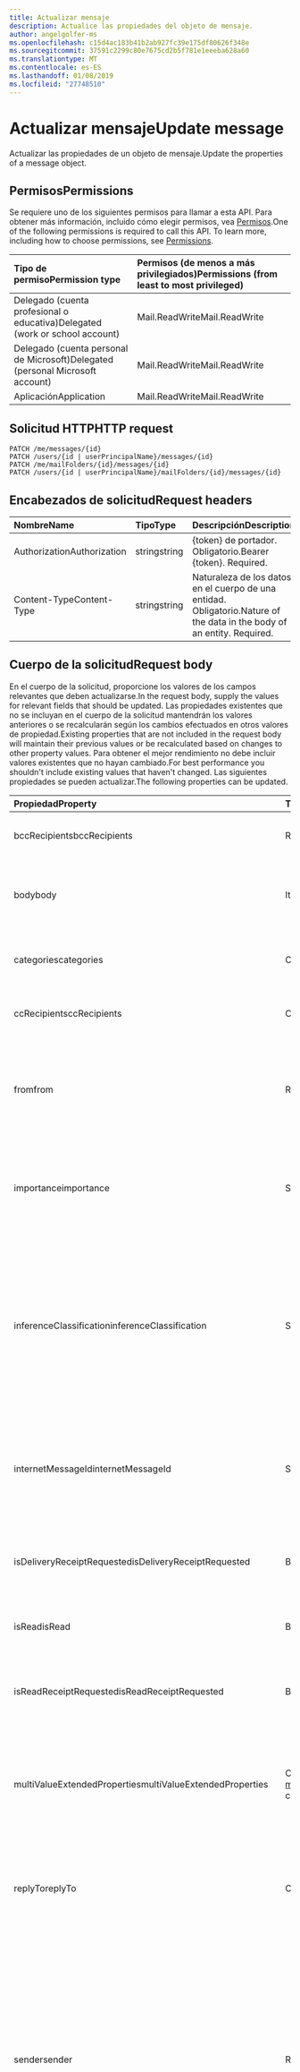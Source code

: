 ```yaml
---
title: Actualizar mensaje
description: Actualice las propiedades del objeto de mensaje.
author: angelgolfer-ms
ms.openlocfilehash: c15d4ac183b41b2ab927fc39e175df80626f348e
ms.sourcegitcommit: 37591c2299c80e7675cd2b5f781e1eeeba628a60
ms.translationtype: MT
ms.contentlocale: es-ES
ms.lasthandoff: 01/08/2019
ms.locfileid: "27748510"
---
```

# <a name="update-message"></a><span data-ttu-id="ac562-103">Actualizar mensaje</span><span class="sxs-lookup"><span data-stu-id="ac562-103">Update message</span></span>

<span data-ttu-id="ac562-104">Actualizar las propiedades de un objeto de mensaje.</span><span class="sxs-lookup"><span data-stu-id="ac562-104">Update the properties of a message object.</span></span>
## <a name="permissions"></a><span data-ttu-id="ac562-105">Permisos</span><span class="sxs-lookup"><span data-stu-id="ac562-105">Permissions</span></span>
<span data-ttu-id="ac562-p101">Se requiere uno de los siguientes permisos para llamar a esta API. Para obtener más información, incluido cómo elegir permisos, vea [Permisos](/graph/permissions-reference).</span><span class="sxs-lookup"><span data-stu-id="ac562-p101">One of the following permissions is required to call this API. To learn more, including how to choose permissions, see [Permissions](/graph/permissions-reference).</span></span>

|<span data-ttu-id="ac562-108">Tipo de permiso</span><span class="sxs-lookup"><span data-stu-id="ac562-108">Permission type</span></span>      | <span data-ttu-id="ac562-109">Permisos (de menos a más privilegiados)</span><span class="sxs-lookup"><span data-stu-id="ac562-109">Permissions (from least to most privileged)</span></span>              |
|:--------------------|:---------------------------------------------------------|
|<span data-ttu-id="ac562-110">Delegado (cuenta profesional o educativa)</span><span class="sxs-lookup"><span data-stu-id="ac562-110">Delegated (work or school account)</span></span> | <span data-ttu-id="ac562-111">Mail.ReadWrite</span><span class="sxs-lookup"><span data-stu-id="ac562-111">Mail.ReadWrite</span></span>    |
|<span data-ttu-id="ac562-112">Delegado (cuenta personal de Microsoft)</span><span class="sxs-lookup"><span data-stu-id="ac562-112">Delegated (personal Microsoft account)</span></span> | <span data-ttu-id="ac562-113">Mail.ReadWrite</span><span class="sxs-lookup"><span data-stu-id="ac562-113">Mail.ReadWrite</span></span>    |
|<span data-ttu-id="ac562-114">Aplicación</span><span class="sxs-lookup"><span data-stu-id="ac562-114">Application</span></span> | <span data-ttu-id="ac562-115">Mail.ReadWrite</span><span class="sxs-lookup"><span data-stu-id="ac562-115">Mail.ReadWrite</span></span> |

## <a name="http-request"></a><span data-ttu-id="ac562-116">Solicitud HTTP</span><span class="sxs-lookup"><span data-stu-id="ac562-116">HTTP request</span></span>
<!-- { "blockType": "ignored" } -->
```http
PATCH /me/messages/{id}
PATCH /users/{id | userPrincipalName}/messages/{id}
PATCH /me/mailFolders/{id}/messages/{id}
PATCH /users/{id | userPrincipalName}/mailFolders/{id}/messages/{id}
```
## <a name="request-headers"></a><span data-ttu-id="ac562-117">Encabezados de solicitud</span><span class="sxs-lookup"><span data-stu-id="ac562-117">Request headers</span></span>
| <span data-ttu-id="ac562-118">Nombre</span><span class="sxs-lookup"><span data-stu-id="ac562-118">Name</span></span>       | <span data-ttu-id="ac562-119">Tipo</span><span class="sxs-lookup"><span data-stu-id="ac562-119">Type</span></span> | <span data-ttu-id="ac562-120">Descripción</span><span class="sxs-lookup"><span data-stu-id="ac562-120">Description</span></span>|
|:-----------|:------|:----------|
| <span data-ttu-id="ac562-121">Authorization</span><span class="sxs-lookup"><span data-stu-id="ac562-121">Authorization</span></span>  | <span data-ttu-id="ac562-122">string</span><span class="sxs-lookup"><span data-stu-id="ac562-122">string</span></span>  | <span data-ttu-id="ac562-p102">{token} de portador. Obligatorio.</span><span class="sxs-lookup"><span data-stu-id="ac562-p102">Bearer {token}. Required.</span></span> |
| <span data-ttu-id="ac562-125">Content-Type</span><span class="sxs-lookup"><span data-stu-id="ac562-125">Content-Type</span></span> | <span data-ttu-id="ac562-126">string</span><span class="sxs-lookup"><span data-stu-id="ac562-126">string</span></span>  | <span data-ttu-id="ac562-p103">Naturaleza de los datos en el cuerpo de una entidad. Obligatorio.</span><span class="sxs-lookup"><span data-stu-id="ac562-p103">Nature of the data in the body of an entity. Required.</span></span> |
## <a name="request-body"></a><span data-ttu-id="ac562-129">Cuerpo de la solicitud</span><span class="sxs-lookup"><span data-stu-id="ac562-129">Request body</span></span>
<span data-ttu-id="ac562-130">En el cuerpo de la solicitud, proporcione los valores de los campos relevantes que deben actualizarse.</span><span class="sxs-lookup"><span data-stu-id="ac562-130">In the request body, supply the values for relevant fields that should be updated.</span></span> <span data-ttu-id="ac562-131">Las propiedades existentes que no se incluyan en el cuerpo de la solicitud mantendrán los valores anteriores o se recalcularán según los cambios efectuados en otros valores de propiedad.</span><span class="sxs-lookup"><span data-stu-id="ac562-131">Existing properties that are not included in the request body will maintain their previous values or be recalculated based on changes to other property values.</span></span> <span data-ttu-id="ac562-132">Para obtener el mejor rendimiento no debe incluir valores existentes que no hayan cambiado.</span><span class="sxs-lookup"><span data-stu-id="ac562-132">For best performance you shouldn't include existing values that haven't changed.</span></span> <span data-ttu-id="ac562-133">Las siguientes propiedades se pueden actualizar.</span><span class="sxs-lookup"><span data-stu-id="ac562-133">The following properties can be updated.</span></span>

| <span data-ttu-id="ac562-134">Propiedad</span><span class="sxs-lookup"><span data-stu-id="ac562-134">Property</span></span>     | <span data-ttu-id="ac562-135">Tipo</span><span class="sxs-lookup"><span data-stu-id="ac562-135">Type</span></span>   |<span data-ttu-id="ac562-136">Descripción</span><span class="sxs-lookup"><span data-stu-id="ac562-136">Description</span></span>|
|:---------------|:--------|:----------|
|<span data-ttu-id="ac562-137">bccRecipients</span><span class="sxs-lookup"><span data-stu-id="ac562-137">bccRecipients</span></span>|<span data-ttu-id="ac562-138">Recipient</span><span class="sxs-lookup"><span data-stu-id="ac562-138">Recipient</span></span>|<span data-ttu-id="ac562-139">Los destinatarios de CCO del mensaje.</span><span class="sxs-lookup"><span data-stu-id="ac562-139">The Bcc recipients for the message.</span></span> |
|<span data-ttu-id="ac562-140">body</span><span class="sxs-lookup"><span data-stu-id="ac562-140">body</span></span>|<span data-ttu-id="ac562-141">ItemBody</span><span class="sxs-lookup"><span data-stu-id="ac562-141">ItemBody</span></span>|<span data-ttu-id="ac562-142">El cuerpo del mensaje.</span><span class="sxs-lookup"><span data-stu-id="ac562-142">The body of the message.</span></span> <span data-ttu-id="ac562-143">Actualizable sólo si isDraft = true.</span><span class="sxs-lookup"><span data-stu-id="ac562-143">Updatable only if isDraft = true.</span></span>|
|<span data-ttu-id="ac562-144">categories</span><span class="sxs-lookup"><span data-stu-id="ac562-144">categories</span></span>|<span data-ttu-id="ac562-145">Colección String</span><span class="sxs-lookup"><span data-stu-id="ac562-145">String collection</span></span>|<span data-ttu-id="ac562-146">Las categorías asociadas al mensaje.</span><span class="sxs-lookup"><span data-stu-id="ac562-146">The categories associated with the message.</span></span>|
|<span data-ttu-id="ac562-147">ccRecipients</span><span class="sxs-lookup"><span data-stu-id="ac562-147">ccRecipients</span></span>|<span data-ttu-id="ac562-148">Colección Recipient</span><span class="sxs-lookup"><span data-stu-id="ac562-148">Recipient collection</span></span>|<span data-ttu-id="ac562-149">Los destinatarios de Cc del mensaje.</span><span class="sxs-lookup"><span data-stu-id="ac562-149">The Cc recipients for the message.</span></span> |
|<span data-ttu-id="ac562-150">from</span><span class="sxs-lookup"><span data-stu-id="ac562-150">from</span></span>|<span data-ttu-id="ac562-151">Recipient</span><span class="sxs-lookup"><span data-stu-id="ac562-151">Recipient</span></span>|<span data-ttu-id="ac562-152">El propietario del buzón y el remitente del mensaje.</span><span class="sxs-lookup"><span data-stu-id="ac562-152">The mailbox owner and sender of the message.</span></span> <span data-ttu-id="ac562-153">Debe corresponder con el buzón real que se usa.</span><span class="sxs-lookup"><span data-stu-id="ac562-153">Must correspond to the actual mailbox used.</span></span>|
|<span data-ttu-id="ac562-154">importance</span><span class="sxs-lookup"><span data-stu-id="ac562-154">importance</span></span>|<span data-ttu-id="ac562-155">String</span><span class="sxs-lookup"><span data-stu-id="ac562-155">String</span></span>|<span data-ttu-id="ac562-156">La importancia del mensaje.</span><span class="sxs-lookup"><span data-stu-id="ac562-156">The importance of the message.</span></span> <span data-ttu-id="ac562-157">Los valores posibles son: `Low`, `Normal`, `High`.</span><span class="sxs-lookup"><span data-stu-id="ac562-157">The possible values are: `Low`, `Normal`, `High`.</span></span>|
|<span data-ttu-id="ac562-158">inferenceClassification</span><span class="sxs-lookup"><span data-stu-id="ac562-158">inferenceClassification</span></span> | <span data-ttu-id="ac562-159">String</span><span class="sxs-lookup"><span data-stu-id="ac562-159">String</span></span> | <span data-ttu-id="ac562-160">La clasificación del mensaje para el usuario, basándose en la relevancia inferida o importancia, o en un reemplazo explícito.</span><span class="sxs-lookup"><span data-stu-id="ac562-160">The classification of the message for the user, based on inferred relevance or importance, or on an explicit override.</span></span> <span data-ttu-id="ac562-161">Los valores posibles son: `focused` o `other`.</span><span class="sxs-lookup"><span data-stu-id="ac562-161">The possible values are: `focused` or `other`.</span></span> |
|<span data-ttu-id="ac562-162">internetMessageId</span><span class="sxs-lookup"><span data-stu-id="ac562-162">internetMessageId</span></span> |<span data-ttu-id="ac562-163">String</span><span class="sxs-lookup"><span data-stu-id="ac562-163">String</span></span> |<span data-ttu-id="ac562-164">El identificador del mensaje en el formato especificado por [RFC2822](https://www.ietf.org/rfc/rfc2822.txt).</span><span class="sxs-lookup"><span data-stu-id="ac562-164">The message ID in the format specified by [RFC2822](https://www.ietf.org/rfc/rfc2822.txt).</span></span> <span data-ttu-id="ac562-165">Actualizable sólo si isDraft = true.</span><span class="sxs-lookup"><span data-stu-id="ac562-165">Updatable only if isDraft = true.</span></span>|
|<span data-ttu-id="ac562-166">isDeliveryReceiptRequested</span><span class="sxs-lookup"><span data-stu-id="ac562-166">isDeliveryReceiptRequested</span></span>|<span data-ttu-id="ac562-167">Booleano</span><span class="sxs-lookup"><span data-stu-id="ac562-167">Boolean</span></span>|<span data-ttu-id="ac562-168">Indica si se solicita confirmación de lectura para el mensaje.</span><span class="sxs-lookup"><span data-stu-id="ac562-168">Indicates whether a read receipt is requested for the message.</span></span>|
|<span data-ttu-id="ac562-169">isRead</span><span class="sxs-lookup"><span data-stu-id="ac562-169">isRead</span></span>|<span data-ttu-id="ac562-170">Booleano</span><span class="sxs-lookup"><span data-stu-id="ac562-170">Boolean</span></span>|<span data-ttu-id="ac562-171">Indica si se ha leído el mensaje.</span><span class="sxs-lookup"><span data-stu-id="ac562-171">Indicates whether the message has been read.</span></span>|
|<span data-ttu-id="ac562-172">isReadReceiptRequested</span><span class="sxs-lookup"><span data-stu-id="ac562-172">isReadReceiptRequested</span></span>|<span data-ttu-id="ac562-173">Booleano</span><span class="sxs-lookup"><span data-stu-id="ac562-173">Boolean</span></span>|<span data-ttu-id="ac562-174">Indica si se solicita confirmación de lectura para el mensaje.</span><span class="sxs-lookup"><span data-stu-id="ac562-174">Indicates whether a read receipt is requested for the message.</span></span>|
|<span data-ttu-id="ac562-175">multiValueExtendedProperties</span><span class="sxs-lookup"><span data-stu-id="ac562-175">multiValueExtendedProperties</span></span>|<span data-ttu-id="ac562-176">Colección [multiValueLegacyExtendedProperty](../resources/multivaluelegacyextendedproperty.md)</span><span class="sxs-lookup"><span data-stu-id="ac562-176">[multiValueLegacyExtendedProperty](../resources/multivaluelegacyextendedproperty.md) collection</span></span>| <span data-ttu-id="ac562-177">La colección de propiedades extendidas de varios valores definidos para el mensaje.</span><span class="sxs-lookup"><span data-stu-id="ac562-177">The collection of multi-value extended properties defined for the message.</span></span> <span data-ttu-id="ac562-178">Admite valores NULL.</span><span class="sxs-lookup"><span data-stu-id="ac562-178">Nullable.</span></span>|
|<span data-ttu-id="ac562-179">replyTo</span><span class="sxs-lookup"><span data-stu-id="ac562-179">replyTo</span></span>|<span data-ttu-id="ac562-180">Colección Recipient</span><span class="sxs-lookup"><span data-stu-id="ac562-180">Recipient collection</span></span>|<span data-ttu-id="ac562-181">Las direcciones de correo electrónico que se utilizan al responder.</span><span class="sxs-lookup"><span data-stu-id="ac562-181">The email addresses to use when replying.</span></span> <span data-ttu-id="ac562-182">Actualizable sólo si isDraft = true.</span><span class="sxs-lookup"><span data-stu-id="ac562-182">Updatable only if isDraft = true.</span></span>|
|<span data-ttu-id="ac562-183">sender</span><span class="sxs-lookup"><span data-stu-id="ac562-183">sender</span></span>|<span data-ttu-id="ac562-184">Recipient</span><span class="sxs-lookup"><span data-stu-id="ac562-184">Recipient</span></span>|<span data-ttu-id="ac562-185">La cuenta que se utiliza realmente para generar el mensaje.</span><span class="sxs-lookup"><span data-stu-id="ac562-185">The account that is actually used to generate the message.</span></span> <span data-ttu-id="ac562-186">Actualizable cuando se envía un mensaje desde un [buzón compartido](https://docs.microsoft.com/en-us/exchange/collaboration/shared-mailboxes/shared-mailboxes)o enviar un mensaje como un [delegado](https://support.office.com/en-us/article/allow-someone-else-to-manage-your-mail-and-calendar-41c40c04-3bd1-4d22-963a-28eafec25926).</span><span class="sxs-lookup"><span data-stu-id="ac562-186">Updatable when sending a message from a [shared mailbox](https://docs.microsoft.com/en-us/exchange/collaboration/shared-mailboxes/shared-mailboxes), or sending a message as a [delegate](https://support.office.com/en-us/article/allow-someone-else-to-manage-your-mail-and-calendar-41c40c04-3bd1-4d22-963a-28eafec25926).</span></span> <span data-ttu-id="ac562-187">En cualquier caso, el valor debe corresponder al buzón real que se usa.</span><span class="sxs-lookup"><span data-stu-id="ac562-187">In any case, the value must correspond to the actual mailbox used.</span></span>|
|<span data-ttu-id="ac562-188">singleValueExtendedProperties</span><span class="sxs-lookup"><span data-stu-id="ac562-188">singleValueExtendedProperties</span></span>|<span data-ttu-id="ac562-189">Colección [singleValueLegacyExtendedProperty](../resources/singlevaluelegacyextendedproperty.md)</span><span class="sxs-lookup"><span data-stu-id="ac562-189">[singleValueLegacyExtendedProperty](../resources/singlevaluelegacyextendedproperty.md) collection</span></span>| <span data-ttu-id="ac562-190">La colección de propiedades extendidas de valor único definido para el mensaje.</span><span class="sxs-lookup"><span data-stu-id="ac562-190">The collection of single-value extended properties defined for the message.</span></span> <span data-ttu-id="ac562-191">Admite valores NULL.</span><span class="sxs-lookup"><span data-stu-id="ac562-191">Nullable.</span></span>|
|<span data-ttu-id="ac562-192">subject</span><span class="sxs-lookup"><span data-stu-id="ac562-192">subject</span></span>|<span data-ttu-id="ac562-193">String</span><span class="sxs-lookup"><span data-stu-id="ac562-193">String</span></span>|<span data-ttu-id="ac562-194">El asunto del mensaje.</span><span class="sxs-lookup"><span data-stu-id="ac562-194">The subject of the message.</span></span> <span data-ttu-id="ac562-195">Actualizable sólo si isDraft = true.</span><span class="sxs-lookup"><span data-stu-id="ac562-195">Updatable only if isDraft = true.</span></span>|
|<span data-ttu-id="ac562-196">toRecipients</span><span class="sxs-lookup"><span data-stu-id="ac562-196">toRecipients</span></span>|<span data-ttu-id="ac562-197">Colección Recipient</span><span class="sxs-lookup"><span data-stu-id="ac562-197">Recipient collection</span></span>|<span data-ttu-id="ac562-198">Los destinatarios para el mensaje.</span><span class="sxs-lookup"><span data-stu-id="ac562-198">The To recipients for the message.</span></span>|

<span data-ttu-id="ac562-199">Dado que el recurso **message** admite [extensiones](/graph/extensibility-overview), puede utilizar la operación `PATCH` para agregar, actualizar o eliminar sus propios datos específicos de la aplicación en las propiedades personalizadas de una extensión en una instancia **message** existente.</span><span class="sxs-lookup"><span data-stu-id="ac562-199">Since the **message** resource supports [extensions](/graph/extensibility-overview), you can use the `PATCH` operation to add, update, or delete your own app-specific data in custom properties of an extension in an existing **message** instance.</span></span>

## <a name="response"></a><span data-ttu-id="ac562-200">Respuesta</span><span class="sxs-lookup"><span data-stu-id="ac562-200">Response</span></span>

<span data-ttu-id="ac562-201">Si se ejecuta correctamente, este método devuelve un código de respuesta `200 OK` y el objeto [message](../resources/message.md) actualizado en el cuerpo de la respuesta.</span><span class="sxs-lookup"><span data-stu-id="ac562-201">If successful, this method returns a `200 OK` response code and updated [message](../resources/message.md) object in the response body.</span></span>
## <a name="example"></a><span data-ttu-id="ac562-202">Ejemplo</span><span class="sxs-lookup"><span data-stu-id="ac562-202">Example</span></span>
##### <a name="request"></a><span data-ttu-id="ac562-203">Solicitud</span><span class="sxs-lookup"><span data-stu-id="ac562-203">Request</span></span>
<span data-ttu-id="ac562-204">Aquí tiene un ejemplo de la solicitud.</span><span class="sxs-lookup"><span data-stu-id="ac562-204">Here is an example of the request.</span></span>
<!-- {
  "blockType": "request",
  "name": "update_message"
}-->
```http
PATCH https://graph.microsoft.com/v1.0/me/messages/{id}
Content-type: application/json
Content-length: 248

{
  "subject": "subject-value",
  "body": {
    "contentType": "",
    "content": "content-value"
  },
  "inferenceClassification": "other"
}
```
##### <a name="response"></a><span data-ttu-id="ac562-205">Respuesta</span><span class="sxs-lookup"><span data-stu-id="ac562-205">Response</span></span>
<span data-ttu-id="ac562-p115">Aquí tiene un ejemplo de la respuesta. Nota: Puede que el objeto de respuesta que aparece aquí se trunque para abreviar. Todas las propiedades se devolverán de una llamada real.</span><span class="sxs-lookup"><span data-stu-id="ac562-p115">Here is an example of the response. Note: The response object shown here may be truncated for brevity. All of the properties will be returned from an actual call.</span></span>
<!-- {
  "blockType": "response",
  "truncated": true,
  "@odata.type": "microsoft.graph.message"
} -->
```http
HTTP/1.1 200 OK
Content-type: application/json
Content-length: 248

{
  "receivedDateTime": "datetime-value",
  "sentDateTime": "datetime-value",
  "hasAttachments": true,
  "subject": "subject-value",
  "body": {
    "contentType": "",
    "content": "content-value"
  },
  "bodyPreview": "bodyPreview-value",
  "inferenceClassification": "other"
}
```

## <a name="see-also"></a><span data-ttu-id="ac562-209">Vea también</span><span class="sxs-lookup"><span data-stu-id="ac562-209">See also</span></span>

- [<span data-ttu-id="ac562-210">Agregar datos personalizados a los recursos mediante extensiones</span><span class="sxs-lookup"><span data-stu-id="ac562-210">Add custom data to resources using extensions</span></span>](/graph/extensibility-overview)
- [<span data-ttu-id="ac562-211">Agregar datos personalizados a usuarios mediante extensiones abiertas (versión preliminar)</span><span class="sxs-lookup"><span data-stu-id="ac562-211">Add custom data to users using open extensions (preview)</span></span>](/graph/extensibility-open-users)
<!--
- [Add custom data to groups using schema extensions (preview)](/graph/extensibility-schema-groups)
-->


<!-- uuid: 8fcb5dbc-d5aa-4681-8e31-b001d5168d79
2015-10-25 14:57:30 UTC -->
<!-- {
  "type": "#page.annotation",
  "description": "Update message",
  "keywords": "",
  "section": "documentation",
  "tocPath": ""
}-->

